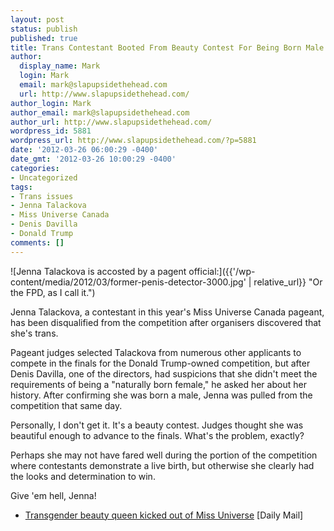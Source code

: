 ```yaml
---
layout: post
status: publish
published: true
title: Trans Contestant Booted From Beauty Contest For Being Born Male
author:
  display_name: Mark
  login: Mark
  email: mark@slapupsidethehead.com
  url: http://www.slapupsidethehead.com/
author_login: Mark
author_email: mark@slapupsidethehead.com
author_url: http://www.slapupsidethehead.com/
wordpress_id: 5881
wordpress_url: http://www.slapupsidethehead.com/?p=5881
date: '2012-03-26 06:00:29 -0400'
date_gmt: '2012-03-26 10:00:29 -0400'
categories:
- Uncategorized
tags:
- Trans issues
- Jenna Talackova
- Miss Universe Canada
- Denis Davilla
- Donald Trump
comments: []
---
```

![Jenna Talackova is accosted by a pagent official:]({{'/wp-content/media/2012/03/former-penis-detector-3000.jpg' | relative_url}} "Or the FPD, as I call it.")

Jenna Talackova, a contestant in this year's Miss Universe Canada pageant, has been disqualified from the competition after organisers discovered that she's trans.

Pageant judges selected Talackova from numerous other applicants to compete in the finals for the Donald Trump-owned competition, but after Denis Davilla, one of the directors, had suspicions that she didn't meet the requirements of being a "naturally born female," he asked her about her history. After confirming she was born a male, Jenna was pulled from the competition that same day.

Personally, I don't get it. It's a beauty contest. Judges thought she was beautiful enough to advance to the finals. What's the problem, exactly?

Perhaps she may not have fared well during the portion of the competition where contestants demonstrate a live birth, but otherwise she clearly had the looks and determination to win.

Give 'em hell, Jenna!

- [Transgender beauty queen kicked out of Miss Universe](http://www.dailymail.co.uk/news/article-2119786/Jenna-Talackova-Transgender-beauty-queen-kicked-Miss-Universe-Canada-pageant.html) [Daily Mail]
